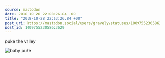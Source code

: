 ```yaml
---
source: mastodon
date: 2018-10-28 22:03:26.84 +00
title: "2018-10-28 22:03:26.84 +00"
post_uri: https://mastodon.social/users/gravely/statuses/100975523058623629
post_id: 100975523058623629
---
```

puke the valley


![baby puke](/images/7482483.jpeg)

